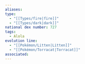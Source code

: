 ```yaml
---
aliases: 
type:
  - "[[Types/fire|fire]]"
  - "[[Types/dark|dark]]"
national dex number: 727
tags:
  - Alola
evolution line:
  - "[[Pokémon/Litten|Litten]]"
  - "[[Pokémon/Torracat|Torracat]]"
associated: 
---
```

